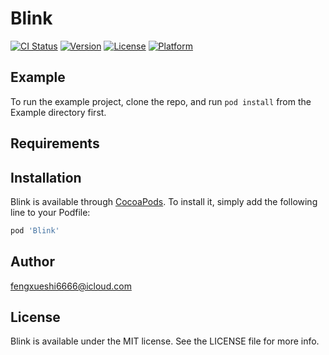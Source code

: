 # Blink

[![CI Status](https://img.shields.io/travis/fengxueshi6666@icloud.com/Blink.svg?style=flat)](https://travis-ci.org/fengxueshi6666@icloud.com/Blink)
[![Version](https://img.shields.io/cocoapods/v/Blink.svg?style=flat)](https://cocoapods.org/pods/Blink)
[![License](https://img.shields.io/cocoapods/l/Blink.svg?style=flat)](https://cocoapods.org/pods/Blink)
[![Platform](https://img.shields.io/cocoapods/p/Blink.svg?style=flat)](https://cocoapods.org/pods/Blink)

## Example

To run the example project, clone the repo, and run `pod install` from the Example directory first.

## Requirements

## Installation

Blink is available through [CocoaPods](https://cocoapods.org). To install
it, simply add the following line to your Podfile:

```ruby
pod 'Blink'
```

## Author

fengxueshi6666@icloud.com

## License

Blink is available under the MIT license. See the LICENSE file for more info.
